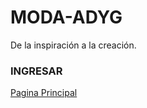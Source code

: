 # MODA-ADYG
De la inspiración  a la creación.
<html>
    
   </head>
   <body>
       <H3> INGRESAR </H3>
   </Body>
<a href="Pagina principal.html" target="d">Pagina Principal</a>
     </body>
</html>
